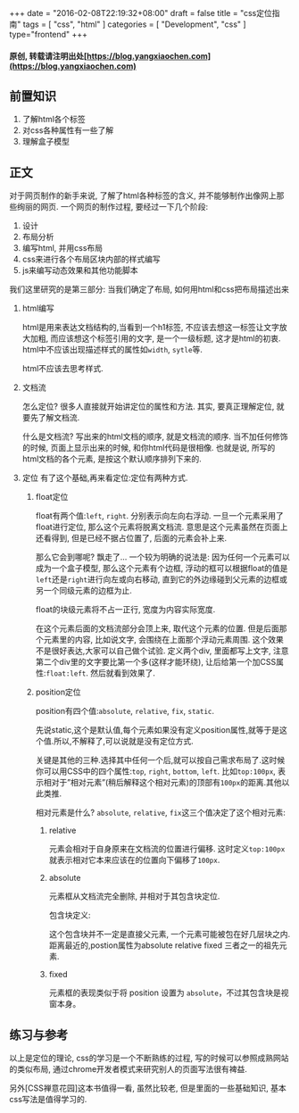 +++
date = "2016-02-08T22:19:32+08:00"
draft = false
title = "css定位指南"
tags = [ "css", "html" ]
categories = [ "Development", "css" ]
type="frontend"
+++
#### 原创, 转载请注明出处[https://blog.yangxiaochen.com](https://blog.yangxiaochen.com)

## 前置知识
1. 了解html各个标签
2. 对css各种属性有一些了解
3. 理解盒子模型

## 正文
对于网页制作的新手来说, 了解了html各种标签的含义, 并不能够制作出像网上那些绚丽的网页.
一个网页的制作过程, 要经过一下几个阶段:
	
1. 设计
2. 布局分析
3. 编写html, 并用css布局
4. css来进行各个布局区块内部的样式编写
5. js来编写动态效果和其他功能脚本

我们这里研究的是第三部分: 当我们确定了布局, 如何用html和css把布局描述出来

1. html编写

	html是用来表达文档结构的,当看到一个h1标签, 不应该去想这一标签让文字放大加粗, 而应该想这个标签引用的文字, 是一个一级标题, 这才是html的初衷. html中不应该出现描述样式的属性如```width```, ```sytle```等. 
	
	html不应该去思考样式.
	
2. 文档流

	怎么定位? 很多人直接就开始讲定位的属性和方法. 其实, 要真正理解定位, 就要先了解文档流.

	什么是文档流? 写出来的html文档的顺序, 就是文档流的顺序. 当不加任何修饰的时候, 页面上显示出来的时候, 和你html代码是很相像. 也就是说, 所写的html文档的各个元素, 是按这个默认顺序排列下来的.

3. 定位
	有了这个基础,再来看定位:定位有两种方式.
	
	1. float定位
	
		float有两个值:```left```, ```right```. 分别表示向左向右浮动. 一旦一个元素采用了float进行定位, 那么这个元素将脱离文档流. 意思是这个元素虽然在页面上还看得到, 但是已经不据占位置了, 后面的元素会补上来.

		那么它会到哪呢? 飘走了… 一个较为明确的说法是: 因为任何一个元素可以成为一个盒子模型, 那么这个元素有个边框, 浮动的框可以根据float的值是```left```还是```right```进行向左或向右移动, 直到它的外边缘碰到父元素的边框或另一个同级元素的边框为止.
		
		float的块级元素将不占一正行, 宽度为内容实际宽度.

		在这个元素后面的文档流部分会顶上来, 取代这个元素的位置. 但是后面那个元素里的内容, 比如说文字, 会围绕在上面那个浮动元素周围. 这个效果不是很好表达,大家可以自己做个试验. 定义两个div, 里面都写上文字, 注意第二个div里的文字要比第一个多(这样才能环绕), 让后给第一个加CSS属性:```float:left```. 然后就看到效果了.
		
	2. position定位
	

		position有四个值:```absolute```, ```relative```, ```fix```, ```static```.

		先说static,这个是默认值,每个元素如果没有定义position属性,就等于是这个值.所以,不解释了,可以说就是没有定位方式.

		关键是其他的三种.选择其中任何一个后,就可以按自己需求布局了.这时候你可以用CSS中的四个属性:```top```, ```right```, ```bottom```, ```left```. 比如```top:100px```, 表示相对于”相对元素”(稍后解释这个相对元素)的顶部有```100px```的距离.其他以此类推.

		相对元素是什么? ```absolute```, ```relative```, ```fix```这三个值决定了这个相对元素:

		1. relative

			元素会相对于自身原来在文档流的位置进行偏移. 这时定义```top:100px```就表示相对它本来应该在的位置向下偏移了```100px```.

 

		2. absolute

			元素框从文档流完全删除, 并相对于其包含块定位. 
			
			包含块定义: 
			
			这个包含块并不一定是直接父元素, 一个元素可能被包在好几层块之内. 距离最近的,postion属性为absolute relative fixed 三者之一的祖先元素.
 

		3. fixed

			元素框的表现类似于将 position 设置为 ```absolute```，不过其包含块是视窗本身。
			
	
## 练习与参考
以上是定位的理论, css的学习是一个不断熟练的过程, 写的时候可以参照成熟网站的类似布局, 通过chrome开发者模式来研究别人的页面写法很有裨益.

另外[CSS禅意花园]这本书值得一看, 虽然比较老, 但是里面的一些基础知识, 基本css写法是值得学习的.